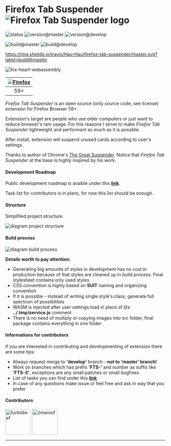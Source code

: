 # Firefox Tab Suspender  ![Firefox Tab Suspender logo](./assets/fox-64px.png "Firefox Tab Suspender Logo")
![status](https://img.shields.io/static/v1.svg?label=status&message=active&color=green "status") ![version@master](https://img.shields.io/github/package-json/v/Hau-Hau/Firefox-Tab-Suspender/master.svg "version@master") ![version@develop](https://img.shields.io/github/package-json/v/Hau-Hau/Firefox-Tab-Suspender/develop.svg "version@develop")

![build@master](https://img.shields.io/travis/Hau-Hau/firefox-tab-suspender/master.svg?label=build@master "build@master") ![build@develop](https://img.shields.io/travis/Hau-Hau/firefox-tab-suspender/develop.svg?label=build@develop "build@develop")

https://img.shields.io/travis/Hau-Hau/firefox-tab-suspender/master.svg?label=build@master

![fox-heart-webassembly](./assets/fox-heart-webassembly.png "fox-heart-webassembly")

[![Firefox](https://raw.github.com/alrra/browser-logos/master/src/firefox/firefox_48x48.png)](https://www.mozilla.org/pl/firefox/new/) |
:---: |
59+ |

_Firefox Tab Suspender_ is an open source (only source code, see license) extension for Firefox Browser 59+.


Extension's target are people who use older computers or just want to reduce browser's ram usage. For this reasons I strive to make _Firefox Tab Suspender_ lightweight and performant as much as it is possible.

After install, extension will suspend unused cards according to user's settings.

Thanks to author of Chrome's
[The Great Suspender](https://github.com/deanoemcke/thegreatsuspender). Notice that _Firefox Tab Suspender_ at the base is highly inspired by his work.

#### Development Roadmap

Public development roadmap is avaible under this **[link](https://trello.com/b/BbbjVfl4/firefox-tab-suspender-public)**.

Task list for contributors is in plans, for now this list should be enough.

#### Structure

Simplified project structure.

![diagram project structure](./readme_assets/diagram.png "diagram project structure")

#### Build process

![diagram build process](./readme_assets/diagram_build_process.png "diagram build process")

**Details worth to pay attention:**
* Generating big amounts of styles in development has no cost in production because of that styles are cleaned up in build process. Final stylesheet contains only used styles
* CSS convention is highly based on **SUIT** naming and organizing convention
* If it is possible - instead of writing single style's class, generate full spectrum of possibilities
* WASM is injected after user settings load in place of **//= ../.tmp/service.js** comment
* There is no need of multiply or copying images into src folder, final package contains everything in one folder

#### Informations for contributors
if you are interested in contributing and developmenting of extension there are some tips:

  * Always request merge to **'develop'** branch - **not to 'master' branch!**
  * Work on branches which has prefix **'FTS-'** and number as suffix like **'FTS-3'**, exceptions are any small patches or small bugfixes
  * List of tasks you can find under this **[link](https://trello.com/b/BbbjVfl4/firefox-tab-suspender-public)**
  * In case of any questions make issue or feel free and ask in way that you prefer

#### Contributors

<a href="https://github.com/turbobeef"><img src="https://avatars.githubusercontent.com/turbobeef" title="turbobeef" width="80" height="80"></a> <a href="https://github.com/zmarouf"><img src="https://avatars.githubusercontent.com/zmarouf" title="zmarouf" width="80" height="80"></a>

-----
